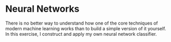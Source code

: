 # Neural Networks

There is no better way to understand how one of the core techniques of modern machine learning works than to build a simple version of it yourself. In this exercise, I construct and apply my own neural network classifier.
